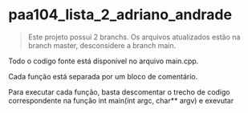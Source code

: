 # paa104_lista_2_adriano_andrade

> Este projeto possui 2 branchs. Os arquivos atualizados estão na branch master, desconsidere a branch main.

Todo o codigo fonte está disponivel no arquivo main.cpp.

Cada função está separada por um bloco de comentário.

Para executar cada função, basta descomentar o trecho de codigo correspondente na função int main(int argc, char** argv) e exevutar
